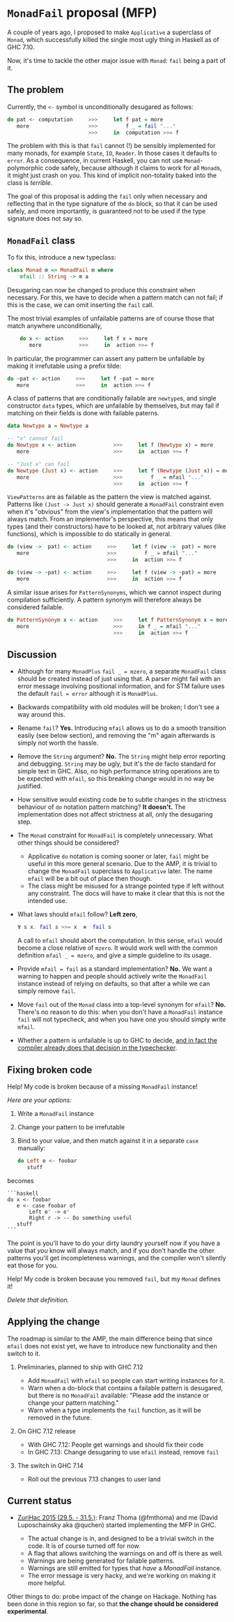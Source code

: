 `MonadFail` proposal (MFP)
==========================

A couple of years ago, I proposed to make `Applicative` a superclass of
`Monad`, which successfully killed the single most ugly thing in Haskell
as of GHC 7.10.

Now, it's time to tackle the other major issue with `Monad`: `fail` being a
part of it.



The problem
-----------


Currently, the `<-` symbol is unconditionally desugared as follows:

```haskell
do pat <- computation     >>>     let f pat = more
   more                   >>>         f _ = fail "..."
                          >>>     in  computation >>= f
```

The problem with this is that `fail` cannot (!) be sensibly implemented for
many monads, for example `State`, `IO`, `Reader`. In those cases it defaults to
`error`. As a consequence, in current Haskell, you can not use
`Monad`-polymorphic code safely, because although it claims to work for all
`Monad`s, it might just crash on you. This kind of implicit non-totality baked
into the class is *terrible*.

The goal of this proposal is adding the `fail` only when necessary and
reflecting that in the type signature of the `do` block, so that it can be used
safely, and more importantly, is guaranteed not to be used if the type
signature does not say so.



`MonadFail` class
-----------------

To fix this, introduce a new typeclass:

```haskell
class Monad m => MonadFail m where
    mfail :: String -> m a
```

Desugaring can now be changed to produce this constraint when necessary. For
this, we have to decide when a pattern match can not fail; if this is the case,
we can omit inserting the `fail` call.

The most trivial examples of unfailable patterns are of course those that match
anywhere unconditionally,

```haskell
    do x <- action     >>>     let f x = more
       more            >>>     in  action >>= f
```

In particular, the programmer can assert any pattern be unfailable by making it
irrefutable using a prefix tilde:

```haskell
do ~pat <- action     >>>     let f ~pat = more
   more               >>>     in  action >>= f
```

A class of patterns that are conditionally failable are `newtype`s, and single
constructor `data` types, which are unfailable by themselves, but may fail
if matching on their fields is done with failable paterns.

```haskell
data Newtype a = Newtype a

-- "x" cannot fail
do Newtype x <- action            >>>     let f (Newtype x) = more
   more                           >>>     in  action >>= f

-- "Just x" can fail
do Newtype (Just x) <- action     >>>     let f (Newtype (Just x)) = more
   more                           >>>         f _ = mfail "..."
                                  >>>     in  action >>= f
```

`ViewPatterns` are as failable as the pattern the view is matched against.
Patterns like `(Just -> Just x)` should generate a `MonadFail` constraint even
when it's "obvious" from the view's implementation that the pattern will always
match. From an implementor's perspective, this means that only types (and their
constructors) have to be looked at, not arbitrary values (like functions),
which is impossible to do statically in general.

```haskell
do (view ->  pat) <- action     >>>     let f (view ->  pat) = more
   more                         >>>         f _ = mfail "..."
                                >>>     in  action >>= f

do (view -> ~pat) <- action     >>>     let f (view -> ~pat) = more
   more                         >>>     in  action >>= f
```

A similar issue arises for `PatternSynonyms`, which we cannot inspect during
compilation sufficiently. A pattern synonym will therefore always be considered
failable.

```haskell
do PatternSynonym x <- action     >>>     let f PatternSynonym x = more
   more                           >>>     in f _ = mfail "..."
                                  >>>     in  action >>= f
```



Discussion
----------

- Although for many `MonadPlus` `fail _ = mzero`, a separate `MonadFail` class
  should be created instead of just using that. A parser might fail with an
  error message involving positional information, and for STM failure uses the
  default `fail = error` although it is `MonadPlus`.

- Backwards compatibility with old modules will be broken; I don't see a
  way around this.

- Rename `fail`? **Yes.** Introducing `mfail` allows us to do a smooth
  transition easily (see below section), and removing the "m" again afterwards
  is simply not worth the hassle.

- Remove the `String` argument? **No.** The `String`  might help error
  reporting and debugging. `String` may be ugly, but it's the de facto standard
  for simple text in GHC. Also, no high performance string operations are to be
  expected with `mfail`, so this breaking change would in no way be justified.

- How sensitive would existing code be to subtle changes in the strictness
  behaviour of `do` notation pattern matching? **It doesn't.** The
  implementation does not affect strictness at all, only the desugaring step.

- The `Monad` constraint for `MonadFail` is completely unnecessary. What other
  things should be considered?

  - Applicative `do` notation is coming sooner or later, `fail` might be useful
    in this more general scenario. Due to the AMP, it is trivial to change
    the `MonadFail` superclass to `Applicative` later. The name `mfail` will
    be a bit out of place then though.
  - The class might be misused for a strange pointed type if left without
    any constraint. The docs will have to make it clear that this is not the
    intended use.

- What laws should `mfail` follow? **Left zero**,
    ```haskell
    ∀ s x. fail s >>= x  ≡  fail s
    ```
  A call to `mfail` should abort the computation. In this sense, `mfail` would
  become a close relative of `mzero`. It would work well with the common
  definition `mfail _ = mzero`, and give a simple guideline to its usage.

- Provide `mfail = fail` as a standard implementation? **No.** We want a
  warning to happen and people should actively write the `MonadFail` instance
  instead of relying on defaults, so that after a while we can simply remove
  `fail`.

- Move `fail` out of the `Monad` class into a top-level synonym for `mfail`?
  **No.** There's no reason to do this: when you don't have a `MonadFail`
  instance `fail` will not typecheck, and when you have one you should simply
  write `mfail`.

- Whether a pattern is unfailable is up to GHC to decide, [and in fact the
  compiler already does that decision in the typechecker][ghc-manual-irrefutable].

[ghc-manual-irrefutable]: https://github.com/ghc/ghc/blob/228ddb95ee137e7cef02dcfe2521233892dd61e0/compiler/hsSyn/HsPat.hs#L443



Fixing broken code
------------------

Help! My code is broken because of a missing `MonadFail` instance!

*Here are your options:*

1. Write a `MonadFail` instance

2. Change your pattern to be irrefutable

3. Bind to your value, and then match against it in a separate `case` manually:

    ```haskell
    do Left e <- foobar
       stuff
    ```

  becomes

    ```haskell
    do x <- foobar
       e <- case foobar of
           Left e' -> e'
           Right r -> -- Do something useful
       stuff
    ```

  The point is you'll have to do your dirty laundry yourself now if you have
  a value that *you* know will always match, and if you don't handle the other
  patterns you'll get incompleteness warnings, and the compiler won't silently
  eat those for you.

Help! My code is broken because you removed `fail`, but my `Monad` defines it!

*Delete that definition.*



Applying the change
-------------------

The roadmap is similar to the AMP, the main difference being that since `mfail`
does not exist yet, we have to introduce new functionality and then switch to
it.

1. Preliminaries, planned to ship with GHC 7.12

    - Add `MonadFail` with `mfail` so people can start writing instances
      for it.
    - Warn when a do-block that contains a failable pattern is desugared, but
      there is no `MonadFail` available: "Please add the instance or change
      your pattern matching."
    - Warn when a type implements the `fail` function, as it will be removed
      in the future.

2. On GHC 7.12 release

    - With GHC 7.12: People get warnings and should fix their code
    - In GHC 7.13: Change desugaring to use `mfail` instead, remove `fail`

3. The switch in GHC 7.14

    - Roll out the previous 7.13 changes to user land



Current status
--------------

- [ZuriHac 2015 (29.5. - 31.5.)][zurihac]: Franz Thoma (@fmthoma) and me
  (David Luposchainsky aka @quchen) started implementing the MFP in GHC.

    - The actual change is in, and designed to be a trivial switch in the code.
      It is of course turned off for now.
    - A flag that allows switching the warnings on and off is there as well.
    - Warnings are being generated for failable patterns.
    - Warnings are still emitted for types that *have* a *MonadFail* instance.
    - The error message is very hacky, and we're working on making it more
      helpful.

Other things to do: probe impact of the change on Hackage. Nothing has been
done in this region so far, so that **the change should be considered experimental**.

[zurihac]: https://wiki.haskell.org/ZuriHac2015
